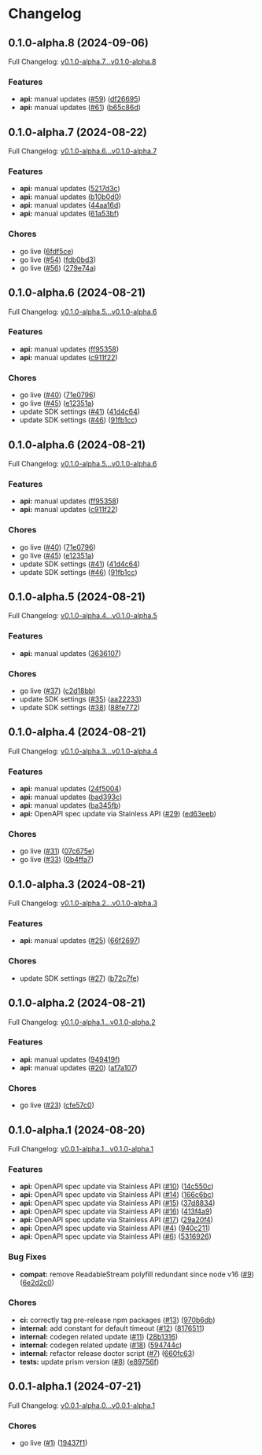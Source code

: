 # Changelog

## 0.1.0-alpha.8 (2024-09-06)

Full Changelog: [v0.1.0-alpha.7...v0.1.0-alpha.8](https://github.com/artilla-ai/artilla-node/compare/v0.1.0-alpha.7...v0.1.0-alpha.8)

### Features

* **api:** manual updates ([#59](https://github.com/artilla-ai/artilla-node/issues/59)) ([df26695](https://github.com/artilla-ai/artilla-node/commit/df266952c45c0363d39abcf259adeb3dce197dd3))
* **api:** manual updates ([#61](https://github.com/artilla-ai/artilla-node/issues/61)) ([b65c86d](https://github.com/artilla-ai/artilla-node/commit/b65c86d292597a4661f3cc2a06246c17d88aa080))

## 0.1.0-alpha.7 (2024-08-22)

Full Changelog: [v0.1.0-alpha.6...v0.1.0-alpha.7](https://github.com/artilla-ai/artilla-node/compare/v0.1.0-alpha.6...v0.1.0-alpha.7)

### Features

* **api:** manual updates ([5217d3c](https://github.com/artilla-ai/artilla-node/commit/5217d3c50354e20f0e086b20751b5dbb5c799d6b))
* **api:** manual updates ([b10b0d0](https://github.com/artilla-ai/artilla-node/commit/b10b0d041330201485a2872bb39eb639933493c2))
* **api:** manual updates ([44aa16d](https://github.com/artilla-ai/artilla-node/commit/44aa16d550e65302ffa4e530bec84d0cc44285ae))
* **api:** manual updates ([61a53bf](https://github.com/artilla-ai/artilla-node/commit/61a53bf73e475d1c87e8f16d117b41ea129a7448))


### Chores

* go live ([6fdf5ce](https://github.com/artilla-ai/artilla-node/commit/6fdf5ce257b053228e4e640201ac6006759f8605))
* go live ([#54](https://github.com/artilla-ai/artilla-node/issues/54)) ([fdb0bd3](https://github.com/artilla-ai/artilla-node/commit/fdb0bd316fce974da66a34483efb1822c22b0169))
* go live ([#56](https://github.com/artilla-ai/artilla-node/issues/56)) ([279e74a](https://github.com/artilla-ai/artilla-node/commit/279e74aed9201ff352cc3300f4c717c06d87b558))

## 0.1.0-alpha.6 (2024-08-21)

Full Changelog: [v0.1.0-alpha.5...v0.1.0-alpha.6](https://github.com/artilla-ai/artilla-node/compare/v0.1.0-alpha.5...v0.1.0-alpha.6)

### Features

* **api:** manual updates ([ff95358](https://github.com/artilla-ai/artilla-node/commit/ff9535879be5c540b21393f0c6e7f86db84016c3))
* **api:** manual updates ([c911f22](https://github.com/artilla-ai/artilla-node/commit/c911f22708e944bf91b07c1bcf33af094185f241))


### Chores

* go live ([#40](https://github.com/artilla-ai/artilla-node/issues/40)) ([71e0796](https://github.com/artilla-ai/artilla-node/commit/71e079661205b9de26183dfc3e39010b185d6656))
* go live ([#45](https://github.com/artilla-ai/artilla-node/issues/45)) ([e12351a](https://github.com/artilla-ai/artilla-node/commit/e12351ad69e9d764d8eb27ac905c2d1f4fa718e9))
* update SDK settings ([#41](https://github.com/artilla-ai/artilla-node/issues/41)) ([41d4c64](https://github.com/artilla-ai/artilla-node/commit/41d4c64b5f9b6db5cfdd46ba97dd4535ea273a0d))
* update SDK settings ([#46](https://github.com/artilla-ai/artilla-node/issues/46)) ([91fb1cc](https://github.com/artilla-ai/artilla-node/commit/91fb1ccef0e3762126c3231b491c50f738986387))

## 0.1.0-alpha.6 (2024-08-21)

Full Changelog: [v0.1.0-alpha.5...v0.1.0-alpha.6](https://github.com/artilla-ai/artilla-node/compare/v0.1.0-alpha.5...v0.1.0-alpha.6)

### Features

* **api:** manual updates ([ff95358](https://github.com/artilla-ai/artilla-node/commit/ff9535879be5c540b21393f0c6e7f86db84016c3))
* **api:** manual updates ([c911f22](https://github.com/artilla-ai/artilla-node/commit/c911f22708e944bf91b07c1bcf33af094185f241))


### Chores

* go live ([#40](https://github.com/artilla-ai/artilla-node/issues/40)) ([71e0796](https://github.com/artilla-ai/artilla-node/commit/71e079661205b9de26183dfc3e39010b185d6656))
* go live ([#45](https://github.com/artilla-ai/artilla-node/issues/45)) ([e12351a](https://github.com/artilla-ai/artilla-node/commit/e12351ad69e9d764d8eb27ac905c2d1f4fa718e9))
* update SDK settings ([#41](https://github.com/artilla-ai/artilla-node/issues/41)) ([41d4c64](https://github.com/artilla-ai/artilla-node/commit/41d4c64b5f9b6db5cfdd46ba97dd4535ea273a0d))
* update SDK settings ([#46](https://github.com/artilla-ai/artilla-node/issues/46)) ([91fb1cc](https://github.com/artilla-ai/artilla-node/commit/91fb1ccef0e3762126c3231b491c50f738986387))

## 0.1.0-alpha.5 (2024-08-21)

Full Changelog: [v0.1.0-alpha.4...v0.1.0-alpha.5](https://github.com/artilla-ai/artilla-node/compare/v0.1.0-alpha.4...v0.1.0-alpha.5)

### Features

* **api:** manual updates ([3636107](https://github.com/artilla-ai/artilla-node/commit/3636107d6228b85fe92dc4f6d52ee979c8c6104c))


### Chores

* go live ([#37](https://github.com/artilla-ai/artilla-node/issues/37)) ([c2d18bb](https://github.com/artilla-ai/artilla-node/commit/c2d18bbdf03479ab426eed5df43df2d3417f6dc6))
* update SDK settings ([#35](https://github.com/artilla-ai/artilla-node/issues/35)) ([aa22233](https://github.com/artilla-ai/artilla-node/commit/aa22233f220b45dcad7082d6ab4c5aa1e62001bd))
* update SDK settings ([#38](https://github.com/artilla-ai/artilla-node/issues/38)) ([88fe772](https://github.com/artilla-ai/artilla-node/commit/88fe77212b5ea8ff9c8e39dd5eaede09bf9a8944))

## 0.1.0-alpha.4 (2024-08-21)

Full Changelog: [v0.1.0-alpha.3...v0.1.0-alpha.4](https://github.com/artilla-ai/artilla-node/compare/v0.1.0-alpha.3...v0.1.0-alpha.4)

### Features

* **api:** manual updates ([24f5004](https://github.com/artilla-ai/artilla-node/commit/24f50046f96f86cdeb4473cda01947c5f0b68319))
* **api:** manual updates ([bad393c](https://github.com/artilla-ai/artilla-node/commit/bad393c553b4fc53ce0ee397b3178122cc894a12))
* **api:** manual updates ([ba345fb](https://github.com/artilla-ai/artilla-node/commit/ba345fbf2b7888adb635677d0383481cec97826c))
* **api:** OpenAPI spec update via Stainless API ([#29](https://github.com/artilla-ai/artilla-node/issues/29)) ([ed63eeb](https://github.com/artilla-ai/artilla-node/commit/ed63eeb74277f53e80a067505a3b6abe05008ff9))


### Chores

* go live ([#31](https://github.com/artilla-ai/artilla-node/issues/31)) ([07c675e](https://github.com/artilla-ai/artilla-node/commit/07c675e9b3ec0c74665ed6740aa1a732a25fddce))
* go live ([#33](https://github.com/artilla-ai/artilla-node/issues/33)) ([0b4ffa7](https://github.com/artilla-ai/artilla-node/commit/0b4ffa7e19fc3d2d00aa1f55476ce5c152c91b02))

## 0.1.0-alpha.3 (2024-08-21)

Full Changelog: [v0.1.0-alpha.2...v0.1.0-alpha.3](https://github.com/artilla-ai/artilla-node/compare/v0.1.0-alpha.2...v0.1.0-alpha.3)

### Features

* **api:** manual updates ([#25](https://github.com/artilla-ai/artilla-node/issues/25)) ([66f2697](https://github.com/artilla-ai/artilla-node/commit/66f2697f516addae7f42c27de3463cf83dd14508))


### Chores

* update SDK settings ([#27](https://github.com/artilla-ai/artilla-node/issues/27)) ([b72c7fe](https://github.com/artilla-ai/artilla-node/commit/b72c7fe227a7e48284425b20835631e5d64d51f9))

## 0.1.0-alpha.2 (2024-08-21)

Full Changelog: [v0.1.0-alpha.1...v0.1.0-alpha.2](https://github.com/artilla-ai/artilla-node/compare/v0.1.0-alpha.1...v0.1.0-alpha.2)

### Features

* **api:** manual updates ([949419f](https://github.com/artilla-ai/artilla-node/commit/949419f334e42d8fe256d01502018e9e807f24bd))
* **api:** manual updates ([#20](https://github.com/artilla-ai/artilla-node/issues/20)) ([af7a107](https://github.com/artilla-ai/artilla-node/commit/af7a107eaeed25af98df7e1aa3dfc99da6e00b6d))


### Chores

* go live ([#23](https://github.com/artilla-ai/artilla-node/issues/23)) ([cfe57c0](https://github.com/artilla-ai/artilla-node/commit/cfe57c030f97e6a52eb4f8babd97cb1e98b834b8))

## 0.1.0-alpha.1 (2024-08-20)

Full Changelog: [v0.0.1-alpha.1...v0.1.0-alpha.1](https://github.com/artilla-ai/artilla-node/compare/v0.0.1-alpha.1...v0.1.0-alpha.1)

### Features

* **api:** OpenAPI spec update via Stainless API ([#10](https://github.com/artilla-ai/artilla-node/issues/10)) ([14c550c](https://github.com/artilla-ai/artilla-node/commit/14c550c432d9d5b2790315e8c4e610dbcbe96e23))
* **api:** OpenAPI spec update via Stainless API ([#14](https://github.com/artilla-ai/artilla-node/issues/14)) ([166c6bc](https://github.com/artilla-ai/artilla-node/commit/166c6bcbdaa0d8c3b7a6b5d2882720e753548805))
* **api:** OpenAPI spec update via Stainless API ([#15](https://github.com/artilla-ai/artilla-node/issues/15)) ([37d8834](https://github.com/artilla-ai/artilla-node/commit/37d8834d37b12b7c2749dbc08f4b804f97c30326))
* **api:** OpenAPI spec update via Stainless API ([#16](https://github.com/artilla-ai/artilla-node/issues/16)) ([413f4a9](https://github.com/artilla-ai/artilla-node/commit/413f4a9bf95048ec09f699a13604f65fd087aab1))
* **api:** OpenAPI spec update via Stainless API ([#17](https://github.com/artilla-ai/artilla-node/issues/17)) ([29a20f4](https://github.com/artilla-ai/artilla-node/commit/29a20f4588553a9341bbf01eac53e38a46fe4af9))
* **api:** OpenAPI spec update via Stainless API ([#4](https://github.com/artilla-ai/artilla-node/issues/4)) ([940c211](https://github.com/artilla-ai/artilla-node/commit/940c2115adf49b861323748adec729834be07a10))
* **api:** OpenAPI spec update via Stainless API ([#6](https://github.com/artilla-ai/artilla-node/issues/6)) ([5316926](https://github.com/artilla-ai/artilla-node/commit/53169267d5ab04cc4d5de840d70f14033fd1a6a2))


### Bug Fixes

* **compat:** remove ReadableStream polyfill redundant since node v16 ([#9](https://github.com/artilla-ai/artilla-node/issues/9)) ([6e2d2c0](https://github.com/artilla-ai/artilla-node/commit/6e2d2c0dc8deeafeb3590f367735f96e2ed17400))


### Chores

* **ci:** correctly tag pre-release npm packages ([#13](https://github.com/artilla-ai/artilla-node/issues/13)) ([970b6db](https://github.com/artilla-ai/artilla-node/commit/970b6dbd8ebd8fa09160382ba1009f60138e6fb7))
* **internal:** add constant for default timeout ([#12](https://github.com/artilla-ai/artilla-node/issues/12)) ([8176511](https://github.com/artilla-ai/artilla-node/commit/8176511dccb73ea49757a7b3dfb7c36f2a7dc9de))
* **internal:** codegen related update ([#11](https://github.com/artilla-ai/artilla-node/issues/11)) ([28b1316](https://github.com/artilla-ai/artilla-node/commit/28b13165dc67cb88e8fbd3de44d7e9c43c7edfaa))
* **internal:** codegen related update ([#18](https://github.com/artilla-ai/artilla-node/issues/18)) ([594744c](https://github.com/artilla-ai/artilla-node/commit/594744cf674b710e73b83be9ece0ae47d19d08d8))
* **internal:** refactor release doctor script ([#7](https://github.com/artilla-ai/artilla-node/issues/7)) ([660fc63](https://github.com/artilla-ai/artilla-node/commit/660fc638d5eeab810724542234842ed29b57bcfa))
* **tests:** update prism version ([#8](https://github.com/artilla-ai/artilla-node/issues/8)) ([e89756f](https://github.com/artilla-ai/artilla-node/commit/e89756fb489cd085790a90bb5ce6d45a43858320))

## 0.0.1-alpha.1 (2024-07-21)

Full Changelog: [v0.0.1-alpha.0...v0.0.1-alpha.1](https://github.com/artilla-ai/artilla-node/compare/v0.0.1-alpha.0...v0.0.1-alpha.1)

### Chores

* go live ([#1](https://github.com/artilla-ai/artilla-node/issues/1)) ([19437f1](https://github.com/artilla-ai/artilla-node/commit/19437f1ade67e36e2137d197dcc145c0179d63e9))
